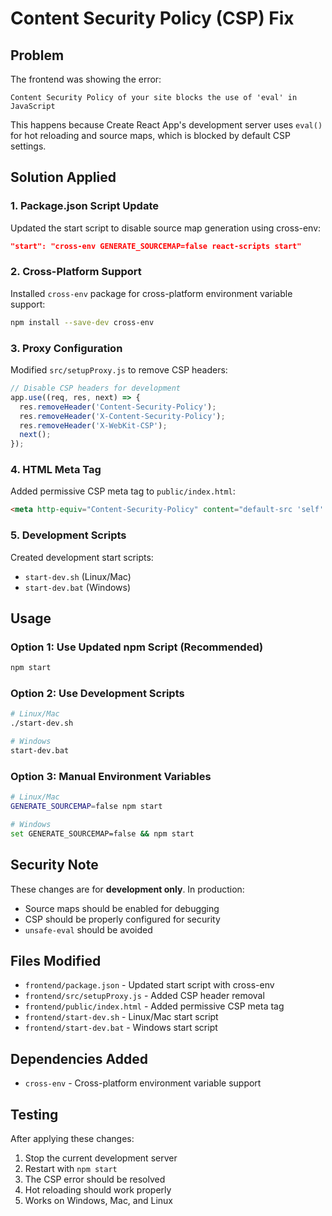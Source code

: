 # Content Security Policy (CSP) Fix

## Problem
The frontend was showing the error:
```
Content Security Policy of your site blocks the use of 'eval' in JavaScript
```

This happens because Create React App's development server uses `eval()` for hot reloading and source maps, which is blocked by default CSP settings.

## Solution Applied

### 1. Package.json Script Update
Updated the start script to disable source map generation using cross-env:
```json
"start": "cross-env GENERATE_SOURCEMAP=false react-scripts start"
```

### 2. Cross-Platform Support
Installed `cross-env` package for cross-platform environment variable support:
```bash
npm install --save-dev cross-env
```

### 3. Proxy Configuration
Modified `src/setupProxy.js` to remove CSP headers:
```javascript
// Disable CSP headers for development
app.use((req, res, next) => {
  res.removeHeader('Content-Security-Policy');
  res.removeHeader('X-Content-Security-Policy');
  res.removeHeader('X-WebKit-CSP');
  next();
});
```

### 4. HTML Meta Tag
Added permissive CSP meta tag to `public/index.html`:
```html
<meta http-equiv="Content-Security-Policy" content="default-src 'self' 'unsafe-inline' 'unsafe-eval' data: blob: *;" />
```

### 5. Development Scripts
Created development start scripts:
- `start-dev.sh` (Linux/Mac)
- `start-dev.bat` (Windows)

## Usage

### Option 1: Use Updated npm Script (Recommended)
```bash
npm start
```

### Option 2: Use Development Scripts
```bash
# Linux/Mac
./start-dev.sh

# Windows
start-dev.bat
```

### Option 3: Manual Environment Variables
```bash
# Linux/Mac
GENERATE_SOURCEMAP=false npm start

# Windows
set GENERATE_SOURCEMAP=false && npm start
```

## Security Note
These changes are for **development only**. In production:
- Source maps should be enabled for debugging
- CSP should be properly configured for security
- `unsafe-eval` should be avoided

## Files Modified
- `frontend/package.json` - Updated start script with cross-env
- `frontend/src/setupProxy.js` - Added CSP header removal
- `frontend/public/index.html` - Added permissive CSP meta tag
- `frontend/start-dev.sh` - Linux/Mac start script
- `frontend/start-dev.bat` - Windows start script

## Dependencies Added
- `cross-env` - Cross-platform environment variable support

## Testing
After applying these changes:
1. Stop the current development server
2. Restart with `npm start`
3. The CSP error should be resolved
4. Hot reloading should work properly
5. Works on Windows, Mac, and Linux
